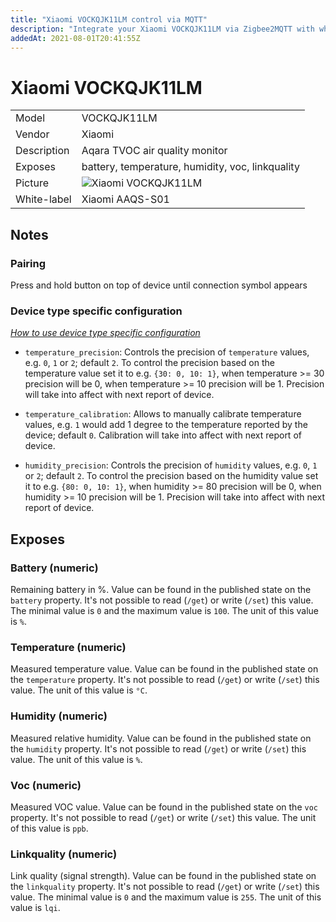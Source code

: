 ```yaml
---
title: "Xiaomi VOCKQJK11LM control via MQTT"
description: "Integrate your Xiaomi VOCKQJK11LM via Zigbee2MQTT with whatever smart home infrastructure you are using without the vendors bridge or gateway."
addedAt: 2021-08-01T20:41:55Z
---
```


<!-- !!!! -->
<!-- ATTENTION: This file is auto-generated through docgen! -->
<!-- You can only edit the "## Notes"-Section. -->
<!-- !!!! -->

# Xiaomi VOCKQJK11LM

|     |     |
|-----|-----|
| Model | VOCKQJK11LM  |
| Vendor  | Xiaomi  |
| Description | Aqara TVOC air quality monitor |
| Exposes | battery, temperature, humidity, voc, linkquality |
| Picture | ![Xiaomi VOCKQJK11LM](https://psi-4ward.github.io/zigbee2mqtt.io/images/devices/VOCKQJK11LM.jpg) |
| White-label | Xiaomi AAQS-S01 |


## Notes


### Pairing
Press and hold button on top of device until connection symbol appears

### Device type specific configuration
*[How to use device type specific configuration](../guide/configuration/devices-groups.md#specific-device-options)*

* `temperature_precision`: Controls the precision of `temperature` values,
e.g. `0`, `1` or `2`; default `2`.
To control the precision based on the temperature value set it to e.g. `{30: 0, 10: 1}`,
when temperature >= 30 precision will be 0, when temperature >= 10 precision will be 1. Precision will take into affect with next report of device.
* `temperature_calibration`: Allows to manually calibrate temperature values,
e.g. `1` would add 1 degree to the temperature reported by the device; default `0`. Calibration will take into affect with next report of device.


* `humidity_precision`: Controls the precision of `humidity` values, e.g. `0`, `1` or `2`; default `2`.
To control the precision based on the humidity value set it to e.g. `{80: 0, 10: 1}`,
when humidity >= 80 precision will be 0, when humidity >= 10 precision will be 1. Precision will take into affect with next report of device.



## Exposes

### Battery (numeric)
Remaining battery in %.
Value can be found in the published state on the `battery` property.
It's not possible to read (`/get`) or write (`/set`) this value.
The minimal value is `0` and the maximum value is `100`.
The unit of this value is `%`.

### Temperature (numeric)
Measured temperature value.
Value can be found in the published state on the `temperature` property.
It's not possible to read (`/get`) or write (`/set`) this value.
The unit of this value is `°C`.

### Humidity (numeric)
Measured relative humidity.
Value can be found in the published state on the `humidity` property.
It's not possible to read (`/get`) or write (`/set`) this value.
The unit of this value is `%`.

### Voc (numeric)
Measured VOC value.
Value can be found in the published state on the `voc` property.
It's not possible to read (`/get`) or write (`/set`) this value.
The unit of this value is `ppb`.

### Linkquality (numeric)
Link quality (signal strength).
Value can be found in the published state on the `linkquality` property.
It's not possible to read (`/get`) or write (`/set`) this value.
The minimal value is `0` and the maximum value is `255`.
The unit of this value is `lqi`.

